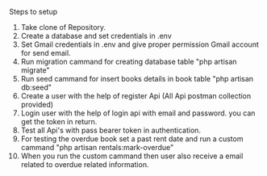 Steps to setup

1. Take clone of Repository.
2. Create a database and set credentials in .env
3. Set Gmail credentials in .env and give proper permission Gmail account for send email.
4. Run migration cammand for creating database table "php artisan migrate"
5. Run seed cammand for insert books details in book table "php artisan db:seed"
6. Create a user with the help of register Api (All Api postman collection provided)
7. Login user with the help of login api with email and password. you can get the token in return.
8. Test all Api's with pass bearer token in authentication.
9. For testing the overdue book set a past rent date and run a custom cammand "php artisan rentals:mark-overdue"
10. When you run the custom cammand then user also receive a email related to overdue related information.
